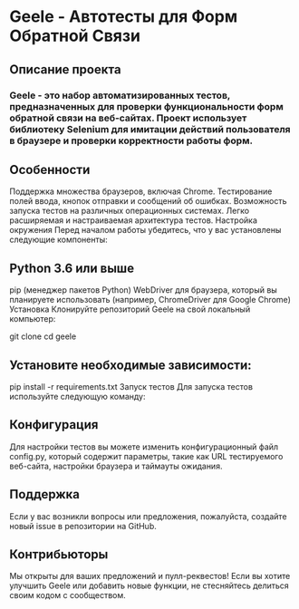 # Geele - Автотесты для Форм Обратной Связи
## Описание проекта
### Geele - это набор автоматизированных тестов, предназначенных для проверки функциональности форм обратной связи на веб-сайтах. Проект использует библиотеку Selenium для имитации действий пользователя в браузере и проверки корректности работы форм.

## Особенности
Поддержка множества браузеров, включая Chrome.
Тестирование полей ввода, кнопок отправки и сообщений об ошибках.
Возможность запуска тестов на различных операционных системах.
Легко расширяемая и настраиваемая архитектура тестов.
Настройка окружения
Перед началом работы убедитесь, что у вас установлены следующие компоненты:

## Python 3.6 или выше
pip (менеджер пакетов Python)
WebDriver для браузера, который вы планируете использовать (например, ChromeDriver для Google Chrome)
Установка
Клонируйте репозиторий Geele на свой локальный компьютер:

git clone 
cd geele

## Установите необходимые зависимости:
pip install -r requirements.txt
Запуск тестов
Для запуска тестов используйте следующую команду:

## Конфигурация
Для настройки тестов вы можете изменить конфигурационный файл config.py, который содержит параметры, такие как URL тестируемого веб-сайта, настройки браузера и таймауты ожидания.

## Поддержка
Если у вас возникли вопросы или предложения, пожалуйста, создайте новый issue в репозитории на GitHub.

## Контрибьюторы
Мы открыты для ваших предложений и пулл-реквестов! Если вы хотите улучшить Geele или добавить новые функции, не стесняйтесь делиться своим кодом с сообществом.


